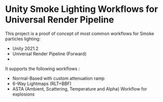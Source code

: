 # Unity Smoke Lighting Workflows for Universal Render Pipeline

This project is a proof of concept of most common workflows for Smoke particles lighting:
* Unity 2021.2
* Universal Render Pipeline (Forward)
* 

It supports the following workflows :
* Normal-Based with custom attenuation ramp
* 6-Way Lightmaps (RLT+BBF)
* ASTA (Ambient, Scattering, Temperature and Alpha) Workflow for explosions

